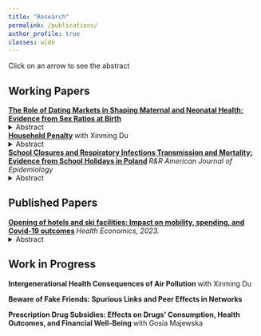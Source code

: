 ```yaml
---
title: "Research"
permalink: /publications/
author_profile: true
classes: wide
---
```



Click on an arrow to see the abstract

## Working Papers
 <summary> <b> <a href="https://krzysztofzaremba.github.io/files/KZ_JMP.pdf" target="_blank"> The Role of Dating Markets in Shaping Maternal and Neonatal
Health: Evidence from Sex Ratios at Birth</a>  </b> </summary>
 
<details>
 
<p>
<summary> Abstract </summary>

 <br>
   <div align="justify">
		This paper provides the first causal evidence on how the strength of women’s position in the dating market influences maternal and neonatal health outcomes. I proxy the strength of women’s position by the availability of adult male partners. I introduce a novel instrument based on randomness in sex at birth to address the endogeneity of this variable. A stronger female position in the dating market leads to a reduction in out-of-wedlock births, lowers rates of chlamydia and hypertension in mothers, and decreases the incidence of low APGAR scores in newborns. Connecting this to racial health disparities, Black women’s limited partner prospects contribute to 5-10% of the racial health gap. Eliminating racial disparities in incarceration would prevent 200-700 adverse outcomes annually among Black mothers.
</div>
  <br>
 <p align="center">
<img src="../images/Prop_vis_ols_mother.png" width="90%"> 
</p>


 </p>
</details>
 <summary> <b> <a href="https://krzysztofzaremba.github.io/files/Household_penalty_Chicago.pdf" target="_blank"> Household Penalty</a>  </b> with Xinming Du </summary> 
 
<details>
 
<p>
<summary> Abstract </summary>
 <br>
   <div align="justify">
This paper examines how spousal health shocks affect gender disparity in health and labor outcomes. We define “household penalty” as the burden on family members resulting from other members’ health issues. Using insurance claims in the US, a difference-in-difference analysis shows partners’ infection increases their own infection probabilities by 1.2 pp (percentage points) for males and 2.2 pp for females. Mexican labor surveys show women’s labor supply decreases by 4.6 hours after their partner’s health shock, while men experience a 3-hour reduction. The mechanism lies in household specialization: as women’s income share increases, their penalty decreases, while men’s penalty increases.
</div>
  <br>



 </p>
</details>


<summary> <b> <a href="https://krzysztofzaremba.github.io/files/KZ_Flu.pdf" target="_blank"> School Closures and Respiratory Infections Transmission and Mortality: Evidence from School Holidays in Poland</a> </b> <em> R&R American Journal of Epidemiology </em> </summary>

<details>
<p>
<summary> Abstract </summary>

 <br>


 <div align="justify">

This study examines the impact of temporary school closures on influenza transmission and respiratory mortality, leveraging a natural experiment from winter break timings in Polish schools. Analyzing 12 years of ILI (Influenza-Like Illness) data and two decades of respiratory death records, findings indicate significant reductions in ILI incidence post-closures: 75% among schoolaged children, 55% in adults, 52% in pre-school children, and 41% in the elderly. Notably, a 7% decrease in respiratory mortality was observed among the elderly, highlighting school closures as an effective public health intervention for reducing influenza spread and mortality among high-risk groups.

  </div>
   <p align="center">
<img src="../images/Infections_by_ferie_week_school_kids_first_vs_last.png" width="60%"> 
</p>
 </p>
 
</details>

## Published Papers

<summary> <b> <a href="https://krzysztofzaremba.github.io/files/Hotels_Opening_KZ.pdf" target="_blank"> Opening of hotels and ski facilities: Impact on mobility, spending, and Covid-19 outcomes</a> </b> <em> Health Economics, 2023. </em>   </summary>


<details>
 
<p>
<summary> Abstract</summary>
 <br>

 <div align="justify">
 
This paper investigates how reopening hotels and ski facilities in Poland impacted tourism spending, mobility, and COVID-19 outcomes. We used administrative data from a government program that subsidizes travel to show that the policy increased the consumption of tourism services in ski resorts. By leveraging geolocation data from Facebook, we showed that ski resorts experienced a significant influx of tourists, increasing the number of local users by up to 50%. Furthermore, we confirmed an increase in the probability of meetings between pairs of users from distanced locations and users from tourist and non-tourist areas. As the policy impacted travel and gatherings, we then analyzed its effect on the diffusion of COVID-19. We found that counties with ski facilities experienced more infections after the reopening. Moreover, counties strongly connected to the ski resorts during the reopening had more subsequent cases than weakly connected counties. Cost-benefit analysis shows that costs stemming from additional hospitalizations and deaths vastly outweighed the economic benefits of reopening, even in the ski resorts.
  
 </div>
 
  <p align="center">
<img src="../images/Ski_hotels_population.png" width="90%"> 
</p>
 
  </p>
</details>

## Work in Progress
<p>
<b>  Intergenerational Health Consequences of Air Pollution </b> with Xinming Du 
<p>
</p>
<b>  Beware of Fake Friends: Spurious Links and Peer Effects in Networks</b>
</p>
<p>
 <b>  Prescription Drug Subsidies: Effects on Drugs’ Consumption, Health Outcomes, and Financial Well-Being </b> with Gosia Majewska 
</p>

